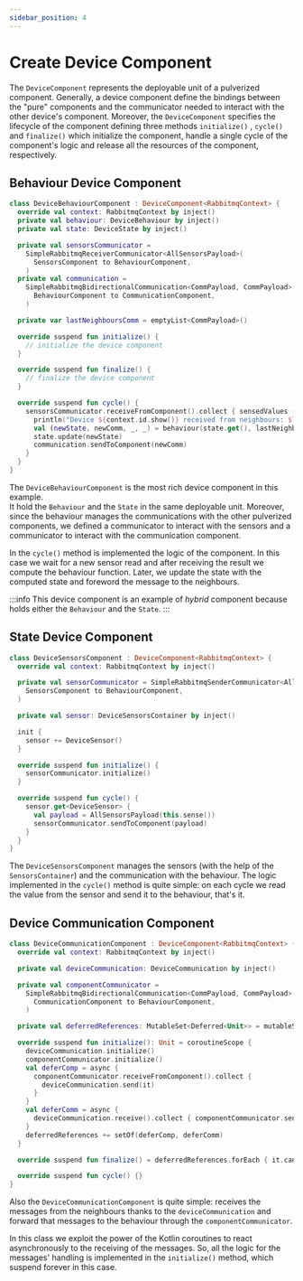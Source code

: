 ```yaml
---
sidebar_position: 4
---
```


# Create Device Component

The `DeviceComponent` represents the deployable unit of a pulverized component. Generally, a device component define the
bindings between the "pure" components and the communicator needed to interact with the other device's component.
Moreover, the `DeviceComponent` specifies the lifecycle of the component defining three methods `initialize()`
, `cycle()` and `finalize()` which initialize the component, handle a single cycle of the component's logic and release
all the resources of the component, respectively.

## Behaviour Device Component

```kotlin
class DeviceBehaviourComponent : DeviceComponent<RabbitmqContext> {
  override val context: RabbitmqContext by inject()
  private val behaviour: DeviceBehaviour by inject()
  private val state: DeviceState by inject()

  private val sensorsCommunicator =
    SimpleRabbitmqReceiverCommunicator<AllSensorsPayload>(
      SensorsComponent to BehaviourComponent,
    )
  private val communication =
    SimpleRabbitmqBidirectionalCommunication<CommPayload, CommPayload>(
      BehaviourComponent to CommunicationComponent,
    )

  private var lastNeighboursComm = emptyList<CommPayload>()

  override suspend fun initialize() {
    // initialize the device component
  }

  override suspend fun finalize() {
    // finalize the device component
  }

  override suspend fun cycle() {
    sensorsCommunicator.receiveFromComponent().collect { sensedValues ->
      println("Device ${context.id.show()} received from neighbours: $lastNeighboursComm")
      val (newState, newComm, _, _) = behaviour(state.get(), lastNeighboursComm, sensedValues)
      state.update(newState)
      communication.sendToComponent(newComm)
    }
  }
}
```

The `DeviceBehaviourComponent` is the most rich device component in this example.  
It hold the `Behaviour` and the `State` in the same deployable unit. Moreover, since the behaviour manages the
communications with the other pulverized components, we defined a communicator to interact with the sensors and a
communicator to interact with the communication component.

In the `cycle()` method is implemented the logic of the component. In this case we wait for a new sensor read and after
receiving the result we compute the behaviour function. Later, we update the state with the computed state and foreword
the message to the neighbours.

:::info
This device component is an example of _hybrid_ component because holds either the `Behaviour` and the `State`.
:::

## State Device Component

```kotlin
class DeviceSensorsComponent : DeviceComponent<RabbitmqContext> {
  override val context: RabbitmqContext by inject()

  private val sensorCommunicator = SimpleRabbitmqSenderCommunicator<AllSensorsPayload>(
    SensorsComponent to BehaviourComponent,
  )

  private val sensor: DeviceSensorsContainer by inject()

  init {
    sensor += DeviceSensor()
  }

  override suspend fun initialize() {
    sensorCommunicator.initialize()
  }

  override suspend fun cycle() {
    sensor.get<DeviceSensor> {
      val payload = AllSensorsPayload(this.sense())
      sensorCommunicator.sendToComponent(payload)
    }
  }
}
```

The `DeviceSensorsComponent` manages the sensors (with the help of the `SensorsContainer`) and the communication with
the behaviour.
The logic implemented in the `cycle()` method is quite simple: on each cycle we read the value from the sensor and send
it to the behaviour, that's it.

## Device Communication Component

```kotlin
class DeviceCommunicationComponent : DeviceComponent<RabbitmqContext> {
  override val context: RabbitmqContext by inject()

  private val deviceCommunication: DeviceCommunication by inject()

  private val componentCommunicator =
    SimpleRabbitmqBidirectionalCommunication<CommPayload, CommPayload>(
      CommunicationComponent to BehaviourComponent,
    )

  private val deferredReferences: MutableSet<Deferred<Unit>> = mutableSetOf()

  override suspend fun initialize(): Unit = coroutineScope {
    deviceCommunication.initialize()
    componentCommunicator.initialize()
    val deferComp = async {
      componentCommunicator.receiveFromComponent().collect {
        deviceCommunication.send(it)
      }
    }
    val deferComm = async {
      deviceCommunication.receive().collect { componentCommunicator.sendToComponent(it) }
    }
    deferredReferences += setOf(deferComp, deferComm)
  }

  override suspend fun finalize() = deferredReferences.forEach { it.cancelAndJoin() }

  override suspend fun cycle() {}
}
```

Also the `DeviceCommunicationComponent` is quite simple: receives the messages from the neighbours thanks to
the `deviceCommunication` and forward that messages to the behaviour through the `componentCommunicator`.

In this class we exploit the power of the Kotlin coroutines to react asynchronously to the receiving of the messages.
So, all the logic for the messages' handling is implemented in the `initialize()` method, which suspend forever in this
case.
